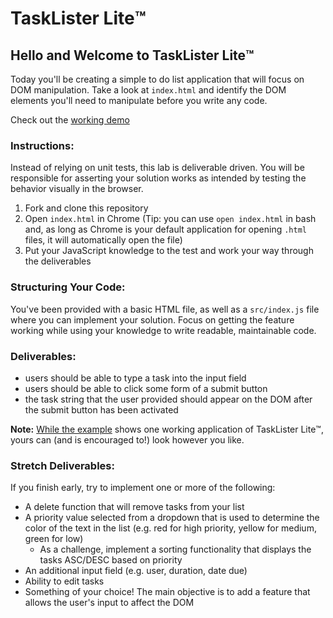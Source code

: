 # TaskLister Lite™️

## Hello and Welcome to TaskLister Lite™️

Today you'll be creating a simple to do list application that will focus on DOM manipulation. Take a look at `index.html` and identify the DOM elements you'll need to manipulate before you write any code.

Check out the [working demo][example]


### Instructions:

Instead of relying on unit tests, this lab is deliverable driven. You will be responsible for asserting your solution works as intended by testing the behavior visually in the browser.

1. Fork and clone this repository
2. Open `index.html` in Chrome (Tip: you can use `open index.html` in bash and, as long as Chrome is your default application for opening `.html` files, it will automatically open the file)
3. Put your JavaScript knowledge to the test and work your way through the deliverables


### Structuring Your Code:

You've been provided with a basic HTML file, as well as a `src/index.js` file where you can implement your solution. Focus on getting the feature working while using your knowledge to write readable, maintainable code. 

### Deliverables:

- users should be able to type a task into the input field
- users should be able to click some form of a submit button
- the task string that the user provided should appear on the DOM after the submit button has been activated

**Note:** [While the example][example] shows one working application of TaskLister Lite™️, yours can (and is encouraged to!) look however you like.


### Stretch Deliverables:

If you finish early, try to implement one or more of the following:

- A delete function that will remove tasks from your list
- A priority value selected from a dropdown that is used to determine the color of the text in the list (e.g. red for high priority, yellow for medium, green for low)
  - As a challenge, implement a sorting functionality that displays the tasks ASC/DESC based on priority
- An additional input field (e.g. user, duration, date due)
- Ability to edit tasks
- Something of your choice! The main objective is to add a feature that allows the user's input to affect the DOM

[example]: https://learn-co-curriculum.github.io/js-task-lister-lite/


  